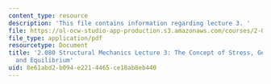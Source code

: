 ```yaml
---
content_type: resource
description: 'This file contains information regarding lecture 3. '
file: https://ol-ocw-studio-app-production.s3.amazonaws.com/courses/2-080j-structural-mechanics-fall-2013/8e61abd2b094e2214465ce18ab8eb440_MIT2_080JF13_Lecture3.pdf
file_type: application/pdf
resourcetype: Document
title: '2.080 Structural Mechanics Lecture 3: The Concept of Stress, Generalized Stresses
  and Equilibrium'
uid: 8e61abd2-b094-e221-4465-ce18ab8eb440
---
```

